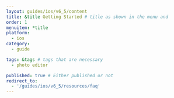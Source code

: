 ```yaml
---
layout: guides/ios/v6_5/content
title: &title Getting Started # title as shown in the menu and 
order: 1
menuitem: *title
platform:
  - ios
category: 
  - guide

tags: &tags # tags that are necessary
  - photo editor 

published: true # Either published or not 
redirect_to:
  - '/guides/ios/v6_5/resources/faq'
---
```

